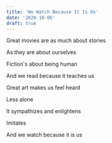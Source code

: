 ```yaml
---
title: 'We Watch Because It Is Us'
date: '2020-10-06'
draft: true
---
```


Great movies are as much about stories

As they are about ourselves

Fiction's about being human

And we read because it teaches us

Great art makes us feel heard

Less alone

It sympathizes and enlightens

Imitates

And we watch because it is us
